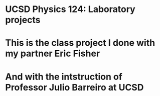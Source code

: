 # UCSD Physics 124: Laboratory projects
# This is the class project I done with my partner Eric Fisher
# And with the intstruction of Professor Julio Barreiro at UCSD
